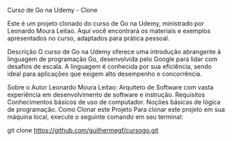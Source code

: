 Curso de Go na Udemy - Clone

Este é um projeto clonado do curso de Go na Udemy, ministrado por Leonardo Moura Leitao. Aqui você encontrará os materiais e exemplos apresentados no curso, adaptados para prática pessoal.

Descrição
O curso de Go na Udemy oferece uma introdução abrangente à linguagem de programação Go, desenvolvida pelo Google para lidar com desafios de escala. A linguagem é conhecida por sua eficiência, sendo ideal para aplicações que exigem alto desempenho e concorrência.

Sobre o Autor
Leonardo Moura Leitao: Arquiteto de Software com vasta experiência em desenvolvimento de software e instrução.
Requisitos
Conhecimentos básicos de uso de computador.
Noções básicas de lógica de programação.
Como Clonar este Projeto
Para clonar este projeto em sua máquina local, execute o seguinte comando em seu terminal:

git clone https://github.com/guilhermegf/cursogo.git
